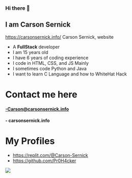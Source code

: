### Hi there 👋
## I am Carson Sernick
https://carsonsernick.info/
Carson Sernick, website
- A **FullStack** developer
- I am 15 years old
- I have 6 years of coding experience
- I code in HTML, CSS, and JS Mainly
- I sometimes code Python and Java
- I want to learn C Language and how to WhiteHat Hack




# Contact me here

#### -Carson@carsonsernick.info
#### - carsonsernick.info

# My Profiles
- https://replit.com/@Carson-Sernick
- https://github.com/Pr0H4cker





<img src="https://github-readme-stats.vercel.app/api?username=Pr0H4cker&&show_icons=true&title_color=ffffff&icon_color=bb2acf&text_color=daf7dc&bg_color=151515" />

